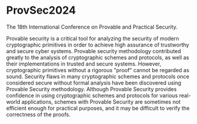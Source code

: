 # ProvSec2024

The 18th International Conference on Provable and Practical Security.

Provable security is a critical tool for analyzing the security of modern cryptographic primitives in order to achieve high assurance of trustworthy and secure cyber systems. Provable security methodology contributed greatly to the analysis of cryptographic schemes and protocols, as well as their implementations in trusted and secure systems. However, cryptographic primitives without a rigorous "proof" cannot be regarded as sound. Security flaws in many cryptographic schemes and protocols once considered secure without formal analysis have been discovered using Provable Security methodology. Although Provable Security provides confidence in using cryptographic schemes and protocols for various real-world applications, schemes with Provable Security are sometimes not efficient enough for practical purposes, and it may be difficult to verify the correctness of the proofs.

